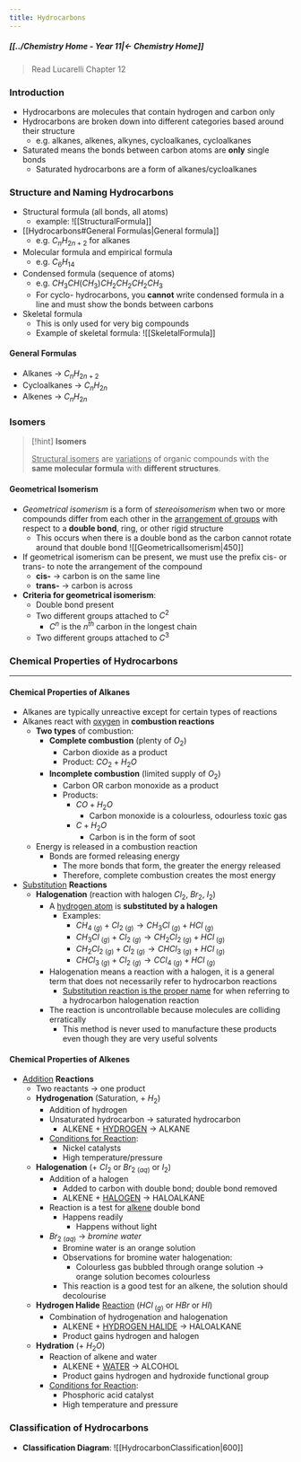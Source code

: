 ```yaml
---
title: Hydrocarbons
---
```


##### [[../Chemistry Home - Year 11|← Chemistry Home]]

> Read Lucarelli Chapter 12

### Introduction
- Hydrocarbons are molecules that contain hydrogen and carbon only
- Hydrocarbons are broken down into different categories based around their structure
	- e.g. alkanes, alkenes, alkynes, cycloalkanes, cycloalkanes
- Saturated means the bonds between carbon atoms are **only** single bonds
	- Saturated hydrocarbons are a form of alkanes/cycloalkanes

### Structure and Naming Hydrocarbons
- Structural formula (all bonds, all atoms)
	- example:
	  ![[StructuralFormula]]
- [[Hydrocarbons#General Formulas|General formula]]
	- e.g. $C_nH_{2n + 2}$ for alkanes
- Molecular formula and empirical formula
	- e.g. $C_6H_{14}$
- Condensed formula (sequence of atoms)
	- e.g. $CH_3CH(CH_3)CH_2CH_2CH_2CH_3$
	- For cyclo- hydrocarbons, you **cannot** write condensed formula in a line and must show the bonds between carbons
- Skeletal formula
	- This is only used for very big compounds
	- Example of skeletal formula:
	  ![[SkeletalFormula]]

#### General Formulas
- Alkanes → $C_nH_{2n+2}$
- Cycloalkanes → $C_nH_{2n}$
- Alkenes → $C_nH_{2n}$

### Isomers

> [!hint] **Isomers**
> 
> <u>Structural isomers</u> are <u>variations</u> of organic compounds with the **same molecular formula** with **different structures**.

#### Geometrical Isomerism
- *Geometrical isomerism* is a form of *stereoisomerism* when two or more compounds differ from each other in the <u>arrangement of </u><u>groups</u> with respect to a **double bond**, ring, or other rigid structure
	- This occurs when there is a double bond as the carbon cannot rotate around that double bond
	  ![[GeometricalIsomerism|450]]
- If geometrical isomerism can be present, we must use the prefix cis- or trans- to note the arrangement of the compound
	- **cis-** → carbon is on the same line
	- **trans-** → carbon is across
- **Criteria for geometrical isomerism**:
	- Double bond present
	- Two different groups attached to $C^2$
		- $C^n$ is the $n^{th}$ carbon in the longest chain
	- Two different groups attached to $C^3$

### Chemical Properties of Hydrocarbons
---------------
#### Chemical Properties of **Alkanes**
- Alkanes are typically unreactive except for certain types of reactions
- Alkanes react with <u>oxygen</u> in **combustion reactions**
	- **Two types** of combustion:
		- **Complete combustion** (plenty of $O_2$)
			- Carbon dioxide as a product
			- Product: $CO_2 + H_2O$
		- **Incomplete combustion** (limited supply of $O_2$)
			- Carbon OR carbon monoxide as a product
			- Products:
				- $CO + H_2O$
					- Carbon monoxide is a colourless, odourless toxic gas
				- $C + H_2O$
					- Carbon is in the form of soot
	- Energy is released in a combustion reaction
		- Bonds are formed releasing energy
			- The more bonds that form, the greater the energy released
			- Therefore, complete combustion creates the most energy
- <u>Substitution</u> **Reactions**
	- **Halogenation** (reaction with halogen $Cl_2,\ Br_2,\ I_2$)
		- A <u>hydrogen atom</u> is **substituted by a halogen**
			- Examples:
				- $CH_{4\ (g)} + Cl_{2\ (g)} → CH_3Cl_{\ (g)} + HCl_{\ (g)}$
				- $CH_3Cl_{\ (g)} + Cl_{2\ (g)} → CH_2Cl_{2\ (g)} + HCl_{\ (g)}$
				- $CH_2Cl_{2\ (g)} + Cl_{2\ (g)} → CHCl_{3\ (g)} + HCl_{\ (g)}$
				- $CHCl_{3\ (g)} + Cl_{2\ (g)} → CCl_{4\ (g)} + HCl_{\ (g)}$
		- Halogenation means a reaction with a halogen, it is a general term that does not necessarily refer to hydrocarbon reactions
			- <u>Substitution reaction is the proper name</u> for when referring to a hydrocarbon halogenation reaction
		- The reaction is uncontrollable because molecules are colliding erratically
			- This method is never used to manufacture these products even though they are very useful solvents

#### Chemical Properties of **Alkenes**
- <u>Addition</u> **Reactions**
	- Two reactants → one product
	- **Hydrogenation** (Saturation, $+\ H_2$)
		- Addition of hydrogen
		- Unsaturated hydrocarbon → saturated hydrocarbon
			- ALKENE $+$ <u>HYDROGEN</u> $→$ ALKANE
		- <u>Conditions for Reaction</u>:
			- Nickel catalysts
			- High temperature/pressure
	- **Halogenation** ($+\ Cl_2$ or $Br_{2\ {(aq)}}$ or $I_2$)
		- Addition of a halogen
			- Added to carbon with double bond; double bond removed
			- ALKENE $+$ <u>HALOGEN</u> $→$ HALOALKANE
		- Reaction is a test for <u>alkene</u> double bond
			- Happens readily
				- Happens without light
		- $Br_{2\ (aq)}$ → *bromine water*
			- Bromine water is an orange solution
			- Observations for bromine water halogenation:
				- Colourless gas bubbled through orange solution → orange solution becomes colourless
			- This reaction is a good test for an alkene, the solution should decolourise
	- **Hydrogen Halide** <u>Reaction</u> ($HCl_{\ (g)}$ or $HBr$ or $HI$)
		- Combination of hydrogenation and halogenation
			- ALKENE $+$ <u>HYDROGEN HALIDE</u> → HALOALKANE
			- Product gains hydrogen and halogen
	- **Hydration** ($+\ H_2O$)
		- Reaction of alkene and water
			- ALKENE $+$ <u>WATER</u> $→$ ALCOHOL
			- Product gains hydrogen and hydroxide functional group
		- <u>Conditions for Reaction</u>:
			- Phosphoric acid catalyst
			- High temperature and pressure

### Classification of Hydrocarbons
- **Classification Diagram**:
  ![[HydrocarbonClassification|600]]